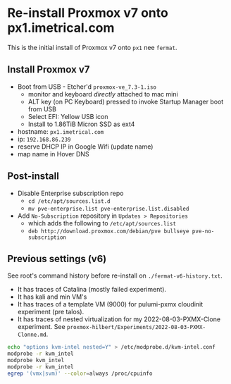 # Re-install Proxmox v7 onto px1.imetrical.com

This is the initial install of Proxmox v7 onto `px1` nee `fermat`.

## Install Proxmox v7

- Boot from USB - Etcher'd `proxmox-ve_7.3-1.iso`
  - monitor and keyboard *directly* attached to mac mini
  - ALT key (on PC Keyboard) pressed to invoke Startup Manager boot from USB
  - Select EFI: Yellow USB icon
  - Install to 1.86TiB Micron SSD as ext4
- hostname: `px1.imetrical.com`
- ip: `192.168.86.239`
- reserve DHCP IP in Google Wifi (update name)
- map name in Hover DNS

## Post-install

- Disable Enterprise subscription repo
  - `cd /etc/apt/sources.list.d`
  - `mv pve-enterprise.list pve-enterprise.list.disabled`
- Add `No-Subscription` repository in `Updates > Repositories`
  - which adds the following to `/etc/apt/sources.list`
  - `deb http://download.proxmox.com/debian/pve bullseye pve-no-subscription`

## Previous settings (v6)

See root's command history before re-install on `./fermat-v6-history.txt`.

- It has traces of Catalina (mostly failed experiment).
- It has kali and min VM's
- It has traces of a template VM (9000) for pulumi-pxmx cloudinit experiment (pre talos).
- It has traces of nested virtualization for my 2022-08-03-PXMX-Clone experiment.
See `proxmox-hilbert/Experiments/2022-08-03-PXMX-Clonne.md`.

```bash
echo "options kvm-intel nested=Y" > /etc/modprobe.d/kvm-intel.conf
modprobe -r kvm_intel
modprobe kvm_intel
modprobe -r kvm_intel
egrep '(vmx|svm)' --color=always /proc/cpuinfo
```
